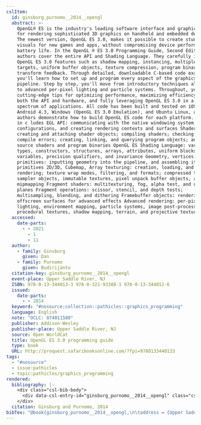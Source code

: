 ```yaml
---
cslItem:
  id: ginsburg_purnomo__2014__opengl
  abstract: >-
    OpenGL® ES is the industry's leading software interface and graphics library
    for rendering sophisticated 3D graphics on handheld and embedded devices.
    The newest version, OpenGL ES 3.0, makes it possible to create stunning
    visuals for new games and apps, without compromising device performance or
    battery life. In the OpenGL ® ES 3.0 Programming Guide, Second Edition, the
    authors cover the entire API and Shading Language. They carefully introduce
    OpenGL ES 3.0 features such as shadow mapping, instancing, multiple render
    targets, uniform buffer objects, texture compression, program binaries, and
    transform feedback. Through detailed, downloadable C-based code examples,
    you'll learn how to set up and program every aspect of the graphics
    pipeline. Step by step, you'll move from introductory techniques all the way
    to advanced per-pixel lighting and particle systems. Throughout, you'll find
    cutting-edge tips for optimizing performance, maximizing efficiency with
    both the API and hardware, and fully leveraging OpenGL ES 3.0 in a wide
    spectrum of applications. All code has been built and tested on iOS 7,
    Android 4.3, Windows (OpenGL ES 3.0 Emulation), and Ubuntu Linux, and the
    authors demonstrate how to build OpenGL ES code for each platform. Coverage
    in c ludes EGL API: communicating with the native windowing system, choosing
    configurations, and creating rendering contexts and surfaces Shaders:
    creating and attaching shader objects; compiling shaders; checking for
    compile errors; creating, linking, and querying program objects; and using
    source shaders and program binaries OpenGL ES Shading Language: variables,
    types, constructors, structures, arrays, attributes, uniform blocks, I/O
    variables, precision qualifiers, and invariance Geometry, vertices, and
    primitives: inputting geometry into the pipeline, and assembling it into
    primitives 2D/3D, Cubemap, Array texturing: creation, loading, and
    rendering; texture wrap modes, filtering, and formats; compressed textures,
    sampler objects, immutable textures, pixel unpack buffer objects, and
    mipmapping Fragment shaders: multitexturing, fog, alpha test, and user clip
    planes Fragment operations: scissor, stencil, and depth tests;
    multisampling, blending, and dithering Framebuffer objects: rendering to
    offscreen surfaces for advanced effects Advanced rendering: per-pixel
    lighting, environment mapping, particle systems, image post-processing,
    procedural textures, shadow mapping, terrain, and projective textures.
  accessed:
    date-parts:
      - - 2021
        - 1
        - 11
  author:
    - family: Ginsburg
      given: Dan
    - family: Purnomo
      given: Budirijanto
  citation-key: ginsburg_purnomo__2014__opengl
  event-place: Upper Saddle River, NJ
  ISBN: 978-0-13-344013-3 978-0-321-93388-1 978-0-13-344012-6
  issued:
    date-parts:
      - - 2014
  keyword: "#nosource;collection::pathicles::graphics_programming"
  language: English
  note: "OCLC: 874011580"
  publisher: Addison-Wesley
  publisher-place: Upper Saddle River, NJ
  source: Open WorldCat
  title: OpenGL ES 3.0 programming guide
  type: book
  URL: http://proquest.safaribooksonline.com/?fpi=9780133440133
tags:
  - "#nosource"
  - issue:pathicles
  - topic:pathicles/graphics_programming
rendered:
  bibliography: |-
    <div class="csl-bib-body">
      <div data-csl-entry-id="ginsburg_purnomo__2014__opengl" class="csl-entry">Ginsburg, D. and Purnomo, B. 2014 <i>OpenGL ES 3.0 programming guide</i>. Upper Saddle River, NJ: Addison-Wesley. Available at: <a href='http://proquest.safaribooksonline.com/?fpi=9780133440133'>http://proquest.safaribooksonline.com/?fpi=9780133440133</a> (Accessed: January 11, 2021).</div>
    </div>
  citation: Ginsburg and Purnomo, 2014
bibTex: "@book{ginsburg_purnomo__2014__opengl,\n\taddress = {Upper Saddle River, NJ},\n\tauthor = {Ginsburg, Dan and Purnomo, Budirijanto},\n\tyear = {2014},\n\tnote = {OCLC: 874011580},\n\tpublisher = {Addison-Wesley},\n\ttitle = {OpenGL {ES} 3.0 programming guide},\n}\n\n"
---
```

